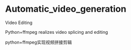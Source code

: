 # Automatic_video_generation
 Video Editing
 
 Python+ffmpeg realizes video splicing and editing
 
 python+ffmpeg实现视频拼接剪辑
